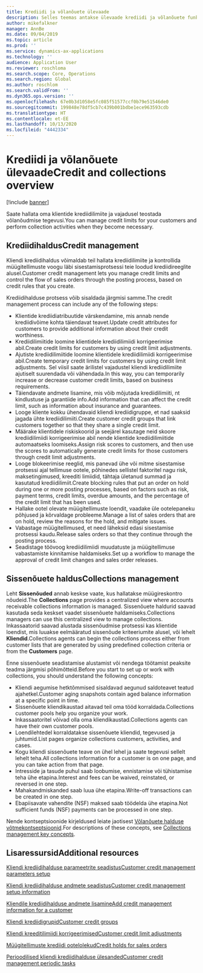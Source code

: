 ```yaml
---
title: Krediidi ja võlanõuete ülevaade
description: Selles teemas antakse ülevaade krediidi ja võlanõuete funktsionaalsusest.
author: mikefalkner
manager: AnnBe
ms.date: 09/04/2019
ms.topic: article
ms.prod: ''
ms.service: dynamics-ax-applications
ms.technology: ''
audience: Application User
ms.reviewer: roschloma
ms.search.scope: Core, Operations
ms.search.region: Global
ms.author: roschlom
ms.search.validFrom: ''
ms.dyn365.ops.version: ''
ms.openlocfilehash: 67e0b3d1058e5fc085f51577ccf0b79e51546de0
ms.sourcegitcommit: 199848e78df5cb7c439b001bdbe1ece963593cdb
ms.translationtype: HT
ms.contentlocale: et-EE
ms.lasthandoff: 10/13/2020
ms.locfileid: "4442334"
---
```

# <a name="credit-and-collections-overview"></a><span data-ttu-id="66e96-103">Krediidi ja võlanõuete ülevaade</span><span class="sxs-lookup"><span data-stu-id="66e96-103">Credit and collections overview</span></span>

[!include [banner](../includes/banner.md)]

<span data-ttu-id="66e96-104">Saate hallata oma klientide krediidilimiite ja vajadusel teostada võlanõudmise tegevusi.</span><span class="sxs-lookup"><span data-stu-id="66e96-104">You can manage credit limits for your customers and perform collection activities when they become necessary.</span></span>

## <a name="credit-management"></a><span data-ttu-id="66e96-105">Krediidihaldus</span><span class="sxs-lookup"><span data-stu-id="66e96-105">Credit management</span></span>

<span data-ttu-id="66e96-106">Kliendi krediidihaldus võimaldab teil hallata krediidilimiite ja kontrollida müügitellimuste voogu läbi sisestamisprotsessi teie loodud krediidireeglite alusel.</span><span class="sxs-lookup"><span data-stu-id="66e96-106">Customer credit management lets you manage credit limits and control the flow of sales orders through the posting process, based on credit rules that you create.</span></span>

<span data-ttu-id="66e96-107">Krediidihalduse protsess võib sisaldada järgmisi samme.</span><span class="sxs-lookup"><span data-stu-id="66e96-107">The credit management process can include any of the following steps:</span></span>

- <span data-ttu-id="66e96-108">Klientide krediidiatribuutide värskendamine, mis annab nende krediidivõime kohta täiendavat teavet.</span><span class="sxs-lookup"><span data-stu-id="66e96-108">Update credit attributes for customers to provide additional information about their credit worthiness.</span></span>
- <span data-ttu-id="66e96-109">Krediidilimiitide loomine klientidele krediidilimiidi korrigeerimise abil.</span><span class="sxs-lookup"><span data-stu-id="66e96-109">Create credit limits for customers by using credit limit adjustments.</span></span>
- <span data-ttu-id="66e96-110">Ajutiste krediidilimiitide loomine klientidele krediidilimiidi korrigeerimise abil.</span><span class="sxs-lookup"><span data-stu-id="66e96-110">Create temporary credit limits for customers by using credit limit adjustments.</span></span> <span data-ttu-id="66e96-111">Sel viisil saate ärilistel vajadustel kliendi krediidilimiite ajutiselt suurendada või vähendada.</span><span class="sxs-lookup"><span data-stu-id="66e96-111">In this way, you can temporarily increase or decrease customer credit limits, based on business requirements.</span></span>
- <span data-ttu-id="66e96-112">Täiendavate andmete lisamine, mis võib mõjutada krediidilimiiti, nt kindlustuse ja garantiide info.</span><span class="sxs-lookup"><span data-stu-id="66e96-112">Add information that can affect the credit limit, such as information about insurance and guarantees.</span></span>
- <span data-ttu-id="66e96-113">Looge kliente kokku ühendavaid kliendi krediidigruppe, et nad saaksid jagada ühte krediidilimiiti.</span><span class="sxs-lookup"><span data-stu-id="66e96-113">Create customer credit groups that link customers together so that they share a single credit limit.</span></span>
- <span data-ttu-id="66e96-114">Määrake klientidele riskiskoorid ja seejärel kasutage neid skoore krediidilimiidi korrigeerimise abil nende klientide krediidilimiitide automaatseks loomiseks.</span><span class="sxs-lookup"><span data-stu-id="66e96-114">Assign risk scores to customers, and then use the scores to automatically generate credit limits for those customers through credit limit adjustments.</span></span>
- <span data-ttu-id="66e96-115">Looge blokeerimise reeglid, mis panevad ühe või mitme sisestamise protsessi ajal tellimuse ootele, põhinedes sellistel faktoritel nagu risk, maksetingimused, kreediti limiidid, tähtaja ületanud summad ja kasutatud krediidilimiit.</span><span class="sxs-lookup"><span data-stu-id="66e96-115">Create blocking rules that put an order on hold during one or more posting processes, based on factors such as risk, payment terms, credit limits, overdue amounts, and the percentage of the credit limit that has been used.</span></span>
- <span data-ttu-id="66e96-116">Hallake ootel olevate müügitellimuste loendit, vaadake üle ootelepaneku põhjused ja kõrvaldage probleeme.</span><span class="sxs-lookup"><span data-stu-id="66e96-116">Manage a list of sales orders that are on hold, review the reasons for the hold, and mitigate issues.</span></span>
- <span data-ttu-id="66e96-117">Vabastage müügitellimused, et need läheksid edasi sisestamise protsessi kaudu.</span><span class="sxs-lookup"><span data-stu-id="66e96-117">Release sales orders so that they continue through the posting process.</span></span>
- <span data-ttu-id="66e96-118">Seadistage töövoog krediidilimiidi muudatuste ja müügitellimuse vabastamiste kinnitamise haldamiseks.</span><span class="sxs-lookup"><span data-stu-id="66e96-118">Set up a workflow to manage the approval of credit limit changes and sales order releases.</span></span>

## <a name="collections-management"></a><span data-ttu-id="66e96-119">Sissenõuete haldus</span><span class="sxs-lookup"><span data-stu-id="66e96-119">Collections management</span></span>

<span data-ttu-id="66e96-120">Leht **Sissenõuded** annab keskse vaate, kus hallatakse müügireskontro nõudeid.</span><span class="sxs-lookup"><span data-stu-id="66e96-120">The **Collections** page provides a centralized view where accounts receivable collections information is managed.</span></span> <span data-ttu-id="66e96-121">Sissenõuete haldurid saavad kasutada seda keskset vaadet sissenõuete haldamiseks.</span><span class="sxs-lookup"><span data-stu-id="66e96-121">Collections managers can use this centralized view to manage collections.</span></span> <span data-ttu-id="66e96-122">Inkassaatorid saavad alustada sissenõudmise protsessi kas klientide loendist, mis luuakse eelmääratud sissenõude kriteeriumite alusel, või lehelt **Kliendid**.</span><span class="sxs-lookup"><span data-stu-id="66e96-122">Collections agents can begin the collections process either from customer lists that are generated by using predefined collection criteria or from the **Customers** page.</span></span>

<span data-ttu-id="66e96-123">Enne sissenõuete seadistamise alustamist või nendega töötamist peaksite teadma järgmisi põhimõtteid.</span><span class="sxs-lookup"><span data-stu-id="66e96-123">Before you start to set up or work with collections, you should understand the following concepts:</span></span>

- <span data-ttu-id="66e96-124">Kliendi aegumise hetktõmmised sisaldavad aegunud saldoteavet teatud ajahetkel.</span><span class="sxs-lookup"><span data-stu-id="66e96-124">Customer aging snapshots contain aged balance information at a specific point in time.</span></span>
- <span data-ttu-id="66e96-125">Sissenõuete kliendikaustad aitavad teil oma tööd korraldada.</span><span class="sxs-lookup"><span data-stu-id="66e96-125">Collections customer pools help you organize your work.</span></span>
- <span data-ttu-id="66e96-126">Inkassaatoritel võivad olla oma kliendikaustad.</span><span class="sxs-lookup"><span data-stu-id="66e96-126">Collections agents can have their own customer pools.</span></span>
- <span data-ttu-id="66e96-127">Loendilehtedel korraldatakse sissenõuete kliendid, tegevused ja juhtumid.</span><span class="sxs-lookup"><span data-stu-id="66e96-127">List pages organize collections customers, activities, and cases.</span></span>
- <span data-ttu-id="66e96-128">Kogu kliendi sissenõuete teave on ühel lehel ja saate tegevusi sellelt lehelt teha.</span><span class="sxs-lookup"><span data-stu-id="66e96-128">All collections information for a customer is on one page, and you can take action from that page.</span></span>
- <span data-ttu-id="66e96-129">Intresside ja tasude puhul saab loobumise, ennistamise või tühistamise teha ühe etapina.</span><span class="sxs-lookup"><span data-stu-id="66e96-129">Interest and fees can be waived, reinstated, or reversed in one step.</span></span>
- <span data-ttu-id="66e96-130">Mahakandmiskanded saab luua ühe etapina.</span><span class="sxs-lookup"><span data-stu-id="66e96-130">Write-off transactions can be created in one step.</span></span>
- <span data-ttu-id="66e96-131">Ebapiisavate vahendite (NSF) maksed saab töödelda ühe etapina.</span><span class="sxs-lookup"><span data-stu-id="66e96-131">Not sufficient funds (NSF) payments can be processed in one step.</span></span>

<span data-ttu-id="66e96-132">Nende kontseptsioonide kirjeldused leiate jaotisest [Võlanõuete halduse võtmekontseptsioonid](./cm-collections-concepts.md).</span><span class="sxs-lookup"><span data-stu-id="66e96-132">For descriptions of these concepts, see [Collections management key concepts](./cm-collections-concepts.md).</span></span>

## <a name="additional-resources"></a><span data-ttu-id="66e96-133">Lisaressursid</span><span class="sxs-lookup"><span data-stu-id="66e96-133">Additional resources</span></span>

[<span data-ttu-id="66e96-134">Kliendi krediidihalduse parameetrite seadistus</span><span class="sxs-lookup"><span data-stu-id="66e96-134">Customer credit management parameters setup</span></span>](./cm-credit-mgmt-setup.md)

[<span data-ttu-id="66e96-135">Kliendi krediidihalduse andmete seadistus</span><span class="sxs-lookup"><span data-stu-id="66e96-135">Customer credit management setup information</span></span>](./cm-setup-information.md)

[<span data-ttu-id="66e96-136">Kliendile krediidihalduse andmete lisamine</span><span class="sxs-lookup"><span data-stu-id="66e96-136">Add credit management information for a customer</span></span>](./cm-add-credit-mgmt-information-customer.md)

[<span data-ttu-id="66e96-137">Kliendi krediidigrupid</span><span class="sxs-lookup"><span data-stu-id="66e96-137">Customer credit groups</span></span>](./cm-customer-credit-groups.md)

[<span data-ttu-id="66e96-138">Kliendi kreeditilimiidi korrigeerimised</span><span class="sxs-lookup"><span data-stu-id="66e96-138">Customer credit limit adjustments</span></span>](./cm-credit-limit-adjustments.md)

[<span data-ttu-id="66e96-139">Müügitellimuste krediidi ootelolekud</span><span class="sxs-lookup"><span data-stu-id="66e96-139">Credit holds for sales orders</span></span>](./cm-sales-order-credit-holds.md)

[<span data-ttu-id="66e96-140">Perioodilised kliendi krediidihalduse ülesanded</span><span class="sxs-lookup"><span data-stu-id="66e96-140">Customer credit management periodic tasks</span></span>](./cm-periodic-tasks.md)
